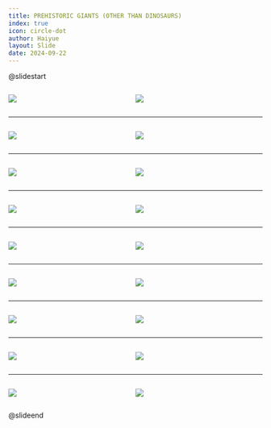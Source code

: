 ```yaml
---
title: PREHISTORIC GIANTS (OTHER THAN DINOSAURS)
index: true
icon: circle-dot
author: Haiyue
layout: Slide
date: 2024-09-22
---
```

 
@slidestart

<div style="display:flex">
<div style="flex:1">

![](https://raw.githubusercontent.com/yclord/reading/refs/heads/master/english/Level-Y/PREHISTORIC%20GIANTS%20(OTHER%20THAN%20DINOSAURS)/001.webp)
</div>
<div style="flex:1">

![](https://raw.githubusercontent.com/yclord/reading/refs/heads/master/english/Level-Y/PREHISTORIC%20GIANTS%20(OTHER%20THAN%20DINOSAURS)/002.webp)
</div>
</div>

---

<div style="display:flex">
<div style="flex:1">

![](https://raw.githubusercontent.com/yclord/reading/refs/heads/master/english/Level-Y/PREHISTORIC%20GIANTS%20(OTHER%20THAN%20DINOSAURS)/003.webp)
</div>
<div style="flex:1">

![](https://raw.githubusercontent.com/yclord/reading/refs/heads/master/english/Level-Y/PREHISTORIC%20GIANTS%20(OTHER%20THAN%20DINOSAURS)/004.webp)
</div>
</div>

---

<div style="display:flex">
<div style="flex:1">

![](https://raw.githubusercontent.com/yclord/reading/refs/heads/master/english/Level-Y/PREHISTORIC%20GIANTS%20(OTHER%20THAN%20DINOSAURS)/005.webp)
</div>
<div style="flex:1">

![](https://raw.githubusercontent.com/yclord/reading/refs/heads/master/english/Level-Y/PREHISTORIC%20GIANTS%20(OTHER%20THAN%20DINOSAURS)/006.webp)
</div>
</div>

---

<div style="display:flex">
<div style="flex:1">

![](https://raw.githubusercontent.com/yclord/reading/refs/heads/master/english/Level-Y/PREHISTORIC%20GIANTS%20(OTHER%20THAN%20DINOSAURS)/007.webp)
</div>
<div style="flex:1">

![](https://raw.githubusercontent.com/yclord/reading/refs/heads/master/english/Level-Y/PREHISTORIC%20GIANTS%20(OTHER%20THAN%20DINOSAURS)/008.webp)
</div>
</div>

---

<div style="display:flex">
<div style="flex:1">

![](https://raw.githubusercontent.com/yclord/reading/refs/heads/master/english/Level-Y/PREHISTORIC%20GIANTS%20(OTHER%20THAN%20DINOSAURS)/009.webp)
</div>
<div style="flex:1">

![](https://raw.githubusercontent.com/yclord/reading/refs/heads/master/english/Level-Y/PREHISTORIC%20GIANTS%20(OTHER%20THAN%20DINOSAURS)/010.webp)
</div>
</div>

---

<div style="display:flex">
<div style="flex:1">

![](https://raw.githubusercontent.com/yclord/reading/refs/heads/master/english/Level-Y/PREHISTORIC%20GIANTS%20(OTHER%20THAN%20DINOSAURS)/011.webp)
</div>
<div style="flex:1">

![](https://raw.githubusercontent.com/yclord/reading/refs/heads/master/english/Level-Y/PREHISTORIC%20GIANTS%20(OTHER%20THAN%20DINOSAURS)/012.webp)
</div>
</div>

---

<div style="display:flex">
<div style="flex:1">

![](https://raw.githubusercontent.com/yclord/reading/refs/heads/master/english/Level-Y/PREHISTORIC%20GIANTS%20(OTHER%20THAN%20DINOSAURS)/013.webp)
</div>
<div style="flex:1">

![](https://raw.githubusercontent.com/yclord/reading/refs/heads/master/english/Level-Y/PREHISTORIC%20GIANTS%20(OTHER%20THAN%20DINOSAURS)/014.webp)
</div>
</div>

---

<div style="display:flex">
<div style="flex:1">

![](https://raw.githubusercontent.com/yclord/reading/refs/heads/master/english/Level-Y/PREHISTORIC%20GIANTS%20(OTHER%20THAN%20DINOSAURS)/015.webp)
</div>
<div style="flex:1">

![](https://raw.githubusercontent.com/yclord/reading/refs/heads/master/english/Level-Y/PREHISTORIC%20GIANTS%20(OTHER%20THAN%20DINOSAURS)/016.webp)
</div>
</div>

---

<div style="display:flex">
<div style="flex:1">

![](https://raw.githubusercontent.com/yclord/reading/refs/heads/master/english/Level-Y/PREHISTORIC%20GIANTS%20(OTHER%20THAN%20DINOSAURS)/017.webp)
</div>
<div style="flex:1">

![](https://raw.githubusercontent.com/yclord/reading/refs/heads/master/english/Level-Y/PREHISTORIC%20GIANTS%20(OTHER%20THAN%20DINOSAURS)/018.webp)
</div>
</div>

@slideend